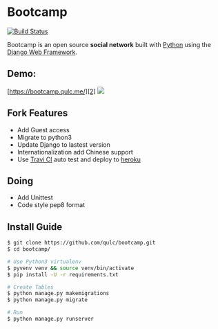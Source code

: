 # Bootcamp

[![Build Status](https://travis-ci.org/qulc/bootcamp.svg?branch=master)](https://travis-ci.org/qulc/bootcamp)

Bootcamp is an open source **social network** built with [Python][0] using the [Django Web Framework][1].

## Demo: 
[https://bootcamp.qulc.me/][2]
![](http://i.imgur.com/pGS1kRd.png)

## Fork Features
* Add Guest access
* Migrate to python3
* Update Django to lastest version
* Internationalization add Chinese support
* Use [Travi CI][3] auto test and deploy to [heroku][4]

## Doing
* Add Unittest
* Code style pep8 format

## Install Guide
```bash
$ git clone https://github.com/qulc/bootcamp.git
$ cd bootcamp/

# Use Python3 virtualenv
$ pyvenv venv && source venv/bin/activate 
$ pip install -U -r requirements.txt

# Create Tables
$ python manage.py makemigrations
$ python manage.py migrate

# Run
$ python manage.py runserver
```

[0]: https://www.python.org/
[1]: https://www.djangoproject.com/
[2]: https://bootcamp.qulc.me/
[3]: https://travis-ci.org/
[4]: https://www.heroku.com
